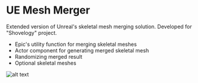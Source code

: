 # UE Mesh Merger

Extended version of Unreal's skeletal mesh merging solution. Developed for "Shovelogy" project.
- Epic's utility function for merging skeletal meshes
- Actor component for generating merged skeletal mesh
- Randomizing merged result
- Optional skeletal meshes


![alt text](https://iili.io/HSyoVVt.png)
